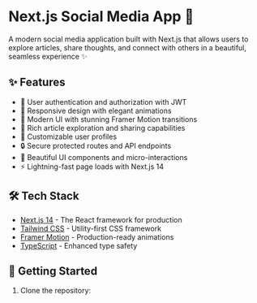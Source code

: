 # Next.js Social Media App 🚀

A modern social media application built with Next.js that allows users to explore articles, share thoughts, and connect with others in a beautiful, seamless experience ✨

## ✨ Features

- 🔐 User authentication and authorization with JWT
- 📱 Responsive design with elegant animations
- 🎨 Modern UI with stunning Framer Motion transitions
- 📝 Rich article exploration and sharing capabilities
- 👤 Customizable user profiles
- 🔒 Secure protected routes and API endpoints
- 🌙 Beautiful UI components and micro-interactions
- ⚡️ Lightning-fast page loads with Next.js 14

## 🛠️ Tech Stack

- [Next.js 14](https://nextjs.org/) - The React framework for production
- [Tailwind CSS](https://tailwindcss.com/) - Utility-first CSS framework
- [Framer Motion](https://www.framer.com/motion/) - Production-ready animations
- [TypeScript](https://www.typescriptlang.org/) - Enhanced type safety

## 🚀 Getting Started

1. Clone the repository:
